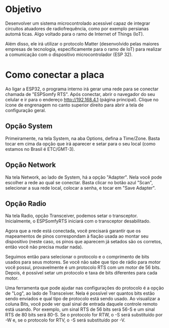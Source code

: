 # Objetivo

Desenvolver um sistema microcontrolado acessível capaz de integrar circuitos atuadores de radiofrequência, como por exemplo persianas automá
ticas. Algo voltado para o ramo de Internet of Things (IoT).

Além disso, ele irá utilizar o protocolo Matter (desenvolvido pelas maiores empresas de tecnologia, especificamente para o ramo de IoT) para realizar a comunicação com o dispositivo microcontrolador (ESP 32).

# Como conectar a placa

Ao ligar a ESP32, o programa interno irá gerar uma rede para se conectar chamada de "ESPSomfy RTS". Após conectar, abrir o navegador do seu celular e ir para o endereço http://192.168.4.1 (página principal). Clique no ícone de engrenagem no canto superior direito para abrir a tela de configuração geral.

## Opção System
Primeiramente, na tela System, na aba Options, defina a Time/Zone. Basta tocar em cima da opção que irá aparecer e setar para o seu local (como estamos no Brasil é ETC/GMT-3).

## Opção Network
Na tela Network, ao lado de System, há a opção "Adapter". Nela você pode escolher a rede ao qual se conectar. Basta clicar no botão azul "Scan", selecionar a sua rede local, colocar a senha, e tocar em "Save Adapter".

## Opção Radio
Na tela Radio, opção Transceiver, podemos setar o transceptor. Inicialmente, o ESPSomfyRTS iniciará com o transceptor desabilitado. 

Agora que a rede está conectada, você precisará garantir que os mapeamentos de pinos correspondam à fiação usada ao montar seu dispositivo (neste caso, os pinos que aparecem já setados são os corretos, então você não precisa mudar nada).

Seguimos então para selecionar o protocolo e o comprimento de bits usados ​​para seus motores. Se você não sabe que tipo de rádio para motor você possui, provavelmente é um protocolo RTS com um motor de 56 bits. Depois, é possível setar um protocolo e taxa de bits diferentes para cada motor. 

Uma ferramenta que pode ajudar nas configurações do protocolo é a opção de "Log", ao lado de Transceiver. Nela é possível ver quantos bits estão sendo enviados e qual tipo de protocolo está sendo usado. Ao visualizar a coluna Bits, você pode ver qual sinal de entrada daquele controle remoto está usando. Por exemplo, um sinal RTS de 56 bits será 56-S e um sinal RTS de 80 bits será 80-S. Se o protocolo for RTW, o -S será substituído por -W e, se o protocolo for RTV, o -S será substituído por -V.